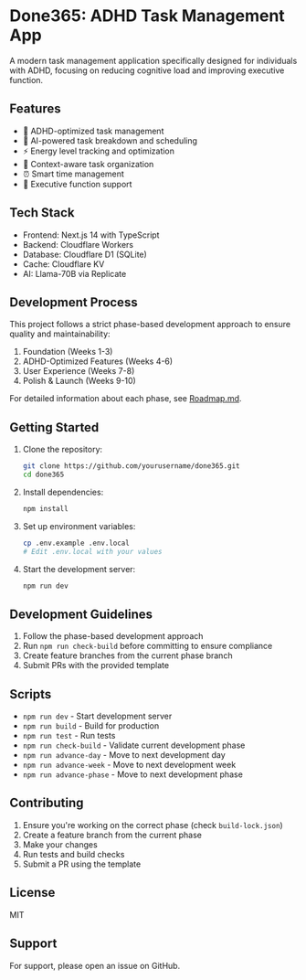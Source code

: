 # Done365: ADHD Task Management App

A modern task management application specifically designed for individuals with ADHD, focusing on reducing cognitive load and improving executive function.

## Features

- 🧠 ADHD-optimized task management
- 🤖 AI-powered task breakdown and scheduling
- ⚡ Energy level tracking and optimization
- 🎯 Context-aware task organization
- ⏰ Smart time management
- 🔄 Executive function support

## Tech Stack

- Frontend: Next.js 14 with TypeScript
- Backend: Cloudflare Workers
- Database: Cloudflare D1 (SQLite)
- Cache: Cloudflare KV
- AI: Llama-70B via Replicate

## Development Process

This project follows a strict phase-based development approach to ensure quality and maintainability:

1. Foundation (Weeks 1-3)
2. ADHD-Optimized Features (Weeks 4-6)
3. User Experience (Weeks 7-8)
4. Polish & Launch (Weeks 9-10)

For detailed information about each phase, see [Roadmap.md](Roadmap.md).

## Getting Started

1. Clone the repository:
   ```bash
   git clone https://github.com/yourusername/done365.git
   cd done365
   ```

2. Install dependencies:
   ```bash
   npm install
   ```

3. Set up environment variables:
   ```bash
   cp .env.example .env.local
   # Edit .env.local with your values
   ```

4. Start the development server:
   ```bash
   npm run dev
   ```

## Development Guidelines

1. Follow the phase-based development approach
2. Run `npm run check-build` before committing to ensure compliance
3. Create feature branches from the current phase branch
4. Submit PRs with the provided template

## Scripts

- `npm run dev` - Start development server
- `npm run build` - Build for production
- `npm run test` - Run tests
- `npm run check-build` - Validate current development phase
- `npm run advance-day` - Move to next development day
- `npm run advance-week` - Move to next development week
- `npm run advance-phase` - Move to next development phase

## Contributing

1. Ensure you're working on the correct phase (check `build-lock.json`)
2. Create a feature branch from the current phase
3. Make your changes
4. Run tests and build checks
5. Submit a PR using the template

## License

MIT

## Support

For support, please open an issue on GitHub.
